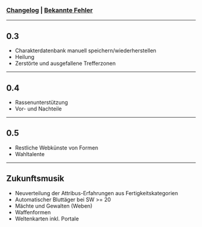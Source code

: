 ### [Changelog](https://github.com/christophergoltz/imago-app/blob/develop/CHANGELOG.md) | [Bekannte Fehler](https://github.com/christophergoltz/imago-app/issues?q=is%3Aissue+is%3Aopen+label%3Abug)

---
## 0.3
- Charakterdatenbank manuell speichern/wiederherstellen
- Heilung
- Zerstörte und ausgefallene Trefferzonen

---
## 0.4
- Rassenunterstützung
- Vor- und Nachteile

---
## 0.5
- Restliche Webkünste von Formen
- Wahltalente

---
## Zukunftsmusik
- Neuverteilung der Attribus-Erfahrungen aus Fertigkeitskategorien
- Automatischer Bluttäger bei SW >= 20
- Mächte und Gewalten (Weben)
- Waffenformen
- Weltenkarten inkl. Portale
